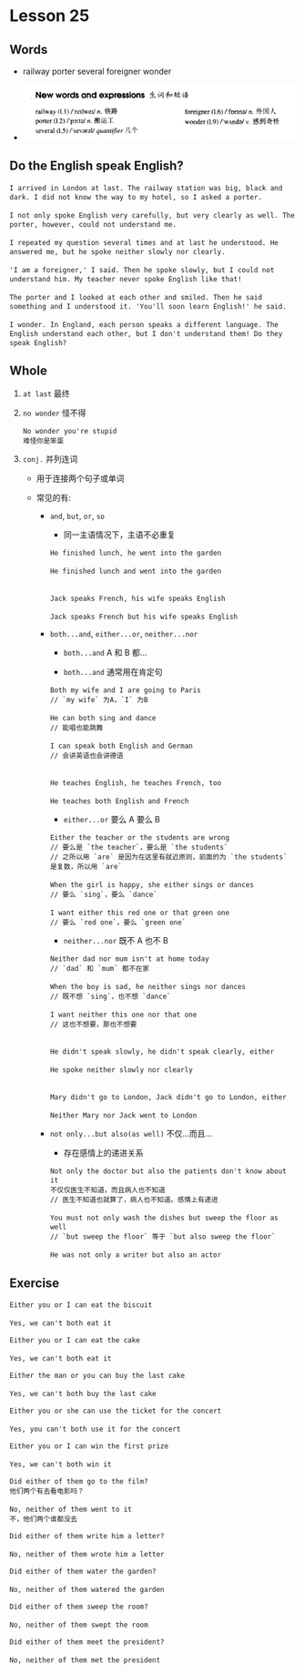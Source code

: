 # Lesson 25

## Words

- railway porter several foreigner wonder

- ![Words](../../../Images/Part2/03/words-25.png)

## Do the English speak English?

```
I arrived in London at last. The railway station was big, black and dark. I did not know the way to my hotel, so I asked a porter.

I not only spoke English very carefully, but very clearly as well. The porter, however, could not understand me.

I repeated my question several times and at last he understood. He answered me, but he spoke neither slowly nor clearly.

'I am a foreigner,' I said. Then he spoke slowly, but I could not understand him. My teacher never spoke English like that!

The porter and I looked at each other and smiled. Then he said something and I understood it. 'You'll soon learn English!' he said.

I wonder. In England, each person speaks a different language. The English understand each other, but I don't understand them! Do they speak English?
```

## Whole

1. `at last` 最终

2. `no wonder` 怪不得

   ```
   No wonder you're stupid
   难怪你是笨蛋
   ```

3. `conj.` 并列连词

   - 用于连接两个句子或单词

   - 常见的有:

     - `and`, `but`, `or`, `so`

       - 同一主语情况下，主语不必重复

       ```
       He finished lunch, he went into the garden

       He finished lunch and went into the garden


       Jack speaks French, his wife speaks English

       Jack speaks French but his wife speaks English
       ```

     - `both...and`, `either...or`, `neither...nor`

       - `both...and` A 和 B 都...

       - `both...and` 通常用在肯定句

       ```
       Both my wife and I are going to Paris
       // `my wife` 为A，`I` 为B

       He can both sing and dance
       // 能唱也能跳舞

       I can speak both English and German
       // 会讲英语也会讲德语


       He teaches English, he teaches French, too

       He teaches both English and French
       ```

       - `either...or` 要么 A 要么 B

       ```
       Either the teacher or the students are wrong
       // 要么是 `the teacher`，要么是 `the students`
       // 之所以用 `are` 是因为在这里有就近原则，前面的为 `the students` 是复数，所以用 `are`

       When the girl is happy, she either sings or dances
       // 要么 `sing`，要么 `dance`

       I want either this red one or that green one
       // 要么 `red one`，要么 `green one`
       ```

       - `neither...nor` 既不 A 也不 B

       ```
       Neither dad nor mum isn't at home today
       // `dad` 和 `mum` 都不在家

       When the boy is sad, he neither sings nor dances
       // 既不想 `sing`，也不想 `dance`

       I want neither this one nor that one
       // 这也不想要，那也不想要


       He didn't speak slowly, he didn't speak clearly, either

       He spoke neither slowly nor clearly


       Mary didn't go to London, Jack didn't go to London, either

       Neither Mary nor Jack went to London
       ```

     - `not only...but also(as well)` 不仅...而且...

       - 存在感情上的递进关系

       ```
       Not only the doctor but also the patients don't know about it
       不仅仅医生不知道，而且病人也不知道
       // 医生不知道也就算了，病人也不知道。感情上有递进

       You must not only wash the dishes but sweep the floor as well
       // `but sweep the floor` 等于 `but also sweep the floor`

       He was not only a writer but also an actor
       ```

## Exercise

```
Either you or I can eat the biscuit

Yes, we can't both eat it
```

```
Either you or I can eat the cake

Yes, we can't both eat it
```

```
Either the man or you can buy the last cake

Yes, we can't both buy the last cake
```

```
Either you or she can use the ticket for the concert

Yes, you can't both use it for the concert
```

```
Either you or I can win the first prize

Yes, we can't both win it
```

```
Did either of them go to the film?
他们两个有去看电影吗？

No, neither of them went to it
不，他们两个谁都没去
```

```
Did either of them write him a letter?

No, neither of them wrote him a letter
```

```
Did either of them water the garden?

No, neither of them watered the garden
```

```
Did either of them sweep the room?

No, neither of them swept the room
```

```
Did either of them meet the president?

No, neither of them met the president
```
